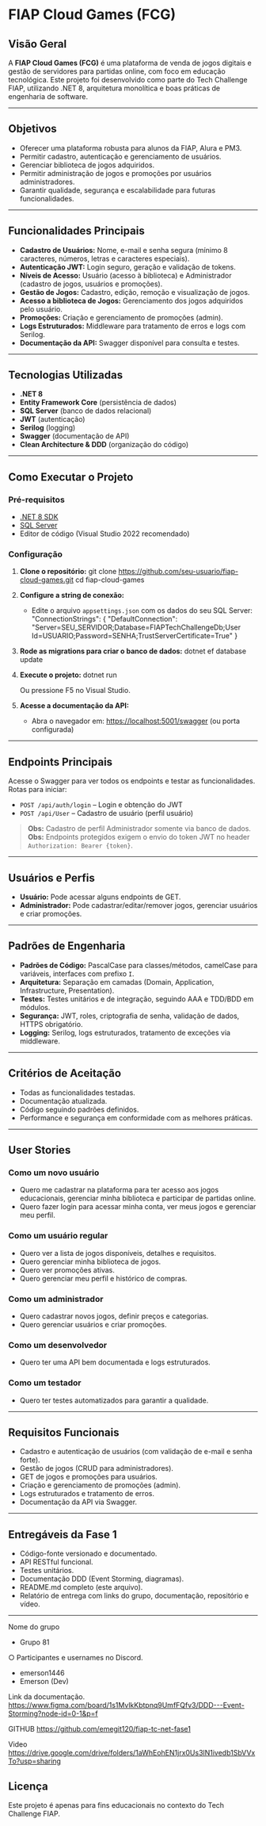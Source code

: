﻿# FIAP Cloud Games (FCG)

## Visão Geral

A **FIAP Cloud Games (FCG)** é uma plataforma de venda de jogos digitais e gestão de servidores para partidas online, com foco em educação tecnológica. Este projeto foi desenvolvido como parte do Tech Challenge FIAP, utilizando .NET 8, arquitetura monolítica e boas práticas de engenharia de software.

---

## Objetivos

- Oferecer uma plataforma robusta para alunos da FIAP, Alura e PM3.
- Permitir cadastro, autenticação e gerenciamento de usuários.
- Gerenciar biblioteca de jogos adquiridos.
- Permitir administração de jogos e promoções por usuários administradores.
- Garantir qualidade, segurança e escalabilidade para futuras funcionalidades.

---

## Funcionalidades Principais

- **Cadastro de Usuários:** Nome, e-mail e senha segura (mínimo 8 caracteres, números, letras e caracteres especiais).
- **Autenticação JWT:** Login seguro, geração e validação de tokens.
- **Níveis de Acesso:** Usuário (acesso à biblioteca) e Administrador (cadastro de jogos, usuários e promoções).
- **Gestão de Jogos:** Cadastro, edição, remoção e visualização de jogos.
- **Acesso a biblioteca de Jogos:** Gerenciamento dos jogos adquiridos pelo usuário.
- **Promoções:** Criação e gerenciamento de promoções (admin).
- **Logs Estruturados:** Middleware para tratamento de erros e logs com Serilog.
- **Documentação da API:** Swagger disponível para consulta e testes.

---

## Tecnologias Utilizadas

- **.NET 8**
- **Entity Framework Core** (persistência de dados)
- **SQL Server** (banco de dados relacional)
- **JWT** (autenticação)
- **Serilog** (logging)
- **Swagger** (documentação de API)
- **Clean Architecture & DDD** (organização do código)

---

## Como Executar o Projeto

### Pré-requisitos

- [.NET 8 SDK](https://dotnet.microsoft.com/download)
- [SQL Server](https://www.microsoft.com/pt-br/sql-server/sql-server-downloads)
- Editor de código (Visual Studio 2022 recomendado)

### Configuração

1. **Clone o repositório:**
   git clone https://github.com/seu-usuario/fiap-cloud-games.git cd fiap-cloud-games

   
2. **Configure a string de conexão:**
   - Edite o arquivo `appsettings.json` com os dados do seu SQL Server:
 "ConnectionStrings": {
   "DefaultConnection": "Server=SEU_SERVIDOR;Database=FIAPTechChallengeDb;User Id=USUARIO;Password=SENHA;TrustServerCertificate=True"
 }
 
   
3. **Rode as migrations para criar o banco de dados:**
   dotnet ef database update

4. **Execute o projeto:**
   dotnet run

   Ou pressione F5 no Visual Studio.

5. **Acesse a documentação da API:**
   - Abra o navegador em: [https://localhost:5001/swagger](https://localhost:5001/swagger) (ou porta configurada)

---

## Endpoints Principais

Acesse o Swagger para ver todos os endpoints e testar as funcionalidades.  
Rotas para iniciar:

- `POST /api/auth/login` – Login e obtenção do JWT
- `POST /api/User` – Cadastro de usuário (perfil usuário)

> **Obs:** Cadastro de perfil Administrador somente via banco de dados.
> **Obs:** Endpoints protegidos exigem o envio do token JWT no header `Authorization: Bearer {token}`.

---

## Usuários e Perfis

- **Usuário:** Pode acessar alguns endpoints de GET.
- **Administrador:** Pode cadastrar/editar/remover jogos, gerenciar usuários e criar promoções.

---

## Padrões de Engenharia

- **Padrões de Código:** PascalCase para classes/métodos, camelCase para variáveis, interfaces com prefixo `I`.
- **Arquitetura:** Separação em camadas (Domain, Application, Infrastructure, Presentation).
- **Testes:** Testes unitários e de integração, seguindo AAA e TDD/BDD em módulos.
- **Segurança:** JWT, roles, criptografia de senha, validação de dados, HTTPS obrigatório.
- **Logging:** Serilog, logs estruturados, tratamento de exceções via middleware.

---

## Critérios de Aceitação

- Todas as funcionalidades testadas.
- Documentação atualizada.
- Código seguindo padrões definidos.
- Performance e segurança em conformidade com as melhores práticas.

---

## User Stories

### Como um novo usuário
- Quero me cadastrar na plataforma para ter acesso aos jogos educacionais, gerenciar minha biblioteca e participar de partidas online.
- Quero fazer login para acessar minha conta, ver meus jogos e gerenciar meu perfil.

### Como um usuário regular
- Quero ver a lista de jogos disponíveis, detalhes e requisitos.
- Quero gerenciar minha biblioteca de jogos.
- Quero ver promoções ativas.
- Quero gerenciar meu perfil e histórico de compras.

### Como um administrador
- Quero cadastrar novos jogos, definir preços e categorias.
- Quero gerenciar usuários e criar promoções.

### Como um desenvolvedor
- Quero ter uma API bem documentada e logs estruturados.

### Como um testador
- Quero ter testes automatizados para garantir a qualidade.

---

## Requisitos Funcionais

- Cadastro e autenticação de usuários (com validação de e-mail e senha forte).
- Gestão de jogos (CRUD para administradores).
- GET de jogos e promoções para usuários.
- Criação e gerenciamento de promoções (admin).
- Logs estruturados e tratamento de erros.
- Documentação da API via Swagger.

---

## Entregáveis da Fase 1

- Código-fonte versionado e documentado.
- API RESTful funcional.
- Testes unitários.
- Documentação DDD (Event Storming, diagramas).
- README.md completo (este arquivo).
- Relatório de entrega com links do grupo, documentação, repositório e vídeo.

---

 Nome do grupo
 - Grupo 81

○ Participantes e usernames no Discord.
 - emerson1446 
 - Emerson (Dev)

Link da documentação.
https://www.figma.com/board/1s1MvlkKbtpnq9UmfFQfv3/DDD---Event-Storming?node-id=0-1&p=f

GITHUB
https://github.com/emegit120/fiap-tc-net-fase1

Video
https://drive.google.com/drive/folders/1aWhEohEN1jrx0Us3lN1ivedb1SbVVxTo?usp=sharing


## Licença

Este projeto é apenas para fins educacionais no contexto do Tech Challenge FIAP.
